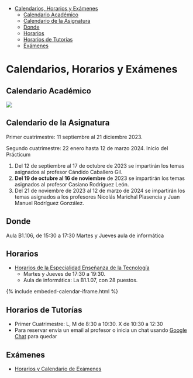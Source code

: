 - [Calendarios, Horarios y Exámenes](#calendarios-horarios-y-exámenes)
  - [Calendario Académico](#calendario-académico)
  - [Calendario de la Asignatura](#calendario-de-la-asignatura)
  - [Donde](#donde)
  - [Horarios](#horarios)
  - [Horarios de Tutorías](#horarios-de-tutorías)
  - [Exámenes](#exámenes)


# Calendarios, Horarios y Exámenes

## Calendario Académico

<a href="{{site.calendario_academico}}" target="_blank"><img src="{{site.baseurl}}/assets/images/calendario-academico-2122.png" /></a>


## Calendario de la Asignatura 


Primer cuatrimestre: 11 septiembre al 21 diciembre 2023.

Segundo cuatrimestre: 22 enero hasta 12 de marzo 2024. Inicio del Prácticum

1. Del 12 de septiembre al 17 de octubre de 2023 se impartirán los temas asignados al profesor Cándido Caballero Gil.
2. **Del 19 de octubre al 16 de noviembre** de 2023 se impartirán los temas asignados al profesor Casiano Rodríguez León.
3. Del 21 de noviembre de 2023 al 12 de marzo de 2024 se impartirán los temas asignados a los profesores Nicolás Marichal Plasencia y Juan Manuel Rodríguez González.

## Donde

Aula  B1.106, de 15:30 a 17:30 Martes y Jueves aula de informática 
 
## Horarios

* <a  href="https://drive.google.com/file/d/1zoGVeO9Gwq6cbyzNhD46pfFjRWTDOcpf/view" target="_blank">Horarios de la Especialidad Enseñanza de la Tecnología</a>
  - Martes y Jueves de 17:30 a 19:30. 
  - Aula de informática: La B1.1.07, con 28 puestos.

{% include embeded-calendar-iframe.html %}


## Horarios de Tutorías

* Primer Cuatrimestre: L, M de 8:30 a 10:30. X de 10:30 a 12:30
* Para reservar envía un email al profesor o inicia un chat usando <a href="https://chat.google.com" target="_blank">Google Chat</a> para quedar

## Exámenes

* [Horarios y Calendario de Exámenes](https://www.ull.es/masteres/formacion-profesorado/informacion-academica/horarios-y-calendario-de-examenes/)


